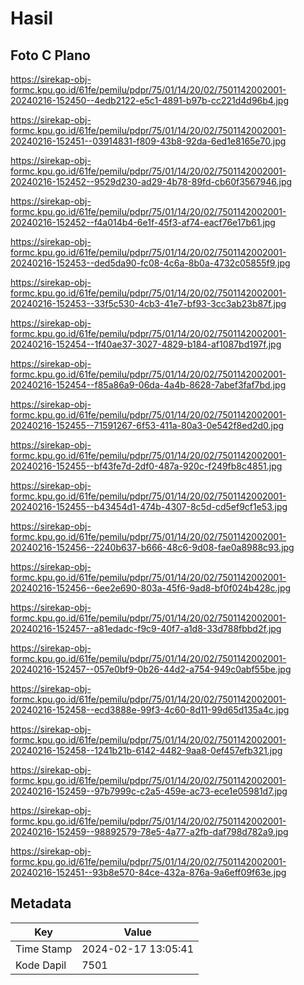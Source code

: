 # Hasil

## Foto C Plano

https://sirekap-obj-formc.kpu.go.id/61fe/pemilu/pdpr/75/01/14/20/02/7501142002001-20240216-152450--4edb2122-e5c1-4891-b97b-cc221d4d96b4.jpg

https://sirekap-obj-formc.kpu.go.id/61fe/pemilu/pdpr/75/01/14/20/02/7501142002001-20240216-152451--03914831-f809-43b8-92da-6ed1e8165e70.jpg

https://sirekap-obj-formc.kpu.go.id/61fe/pemilu/pdpr/75/01/14/20/02/7501142002001-20240216-152452--9529d230-ad29-4b78-89fd-cb60f3567946.jpg

https://sirekap-obj-formc.kpu.go.id/61fe/pemilu/pdpr/75/01/14/20/02/7501142002001-20240216-152452--f4a014b4-6e1f-45f3-af74-eacf76e17b61.jpg

https://sirekap-obj-formc.kpu.go.id/61fe/pemilu/pdpr/75/01/14/20/02/7501142002001-20240216-152453--ded5da90-fc08-4c6a-8b0a-4732c05855f9.jpg

https://sirekap-obj-formc.kpu.go.id/61fe/pemilu/pdpr/75/01/14/20/02/7501142002001-20240216-152453--33f5c530-4cb3-41e7-bf93-3cc3ab23b87f.jpg

https://sirekap-obj-formc.kpu.go.id/61fe/pemilu/pdpr/75/01/14/20/02/7501142002001-20240216-152454--1f40ae37-3027-4829-b184-af1087bd197f.jpg

https://sirekap-obj-formc.kpu.go.id/61fe/pemilu/pdpr/75/01/14/20/02/7501142002001-20240216-152454--f85a86a9-06da-4a4b-8628-7abef3faf7bd.jpg

https://sirekap-obj-formc.kpu.go.id/61fe/pemilu/pdpr/75/01/14/20/02/7501142002001-20240216-152455--71591267-6f53-411a-80a3-0e542f8ed2d0.jpg

https://sirekap-obj-formc.kpu.go.id/61fe/pemilu/pdpr/75/01/14/20/02/7501142002001-20240216-152455--bf43fe7d-2df0-487a-920c-f249fb8c4851.jpg

https://sirekap-obj-formc.kpu.go.id/61fe/pemilu/pdpr/75/01/14/20/02/7501142002001-20240216-152455--b43454d1-474b-4307-8c5d-cd5ef9cf1e53.jpg

https://sirekap-obj-formc.kpu.go.id/61fe/pemilu/pdpr/75/01/14/20/02/7501142002001-20240216-152456--2240b637-b666-48c6-9d08-fae0a8988c93.jpg

https://sirekap-obj-formc.kpu.go.id/61fe/pemilu/pdpr/75/01/14/20/02/7501142002001-20240216-152456--6ee2e690-803a-45f6-9ad8-bf0f024b428c.jpg

https://sirekap-obj-formc.kpu.go.id/61fe/pemilu/pdpr/75/01/14/20/02/7501142002001-20240216-152457--a81edadc-f9c9-40f7-a1d8-33d788fbbd2f.jpg

https://sirekap-obj-formc.kpu.go.id/61fe/pemilu/pdpr/75/01/14/20/02/7501142002001-20240216-152457--057e0bf9-0b26-44d2-a754-949c0abf55be.jpg

https://sirekap-obj-formc.kpu.go.id/61fe/pemilu/pdpr/75/01/14/20/02/7501142002001-20240216-152458--ecd3888e-99f3-4c60-8d11-99d65d135a4c.jpg

https://sirekap-obj-formc.kpu.go.id/61fe/pemilu/pdpr/75/01/14/20/02/7501142002001-20240216-152458--1241b21b-6142-4482-9aa8-0ef457efb321.jpg

https://sirekap-obj-formc.kpu.go.id/61fe/pemilu/pdpr/75/01/14/20/02/7501142002001-20240216-152459--97b7999c-c2a5-459e-ac73-ece1e05981d7.jpg

https://sirekap-obj-formc.kpu.go.id/61fe/pemilu/pdpr/75/01/14/20/02/7501142002001-20240216-152459--98892579-78e5-4a77-a2fb-daf798d782a9.jpg

https://sirekap-obj-formc.kpu.go.id/61fe/pemilu/pdpr/75/01/14/20/02/7501142002001-20240216-152451--93b8e570-84ce-432a-876a-9a6eff09f63e.jpg


## Metadata

| Key        | Value               |
| ---------- | ------------------- |
| Time Stamp | 2024-02-17 13:05:41 |
| Kode Dapil | 7501                |



